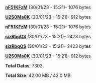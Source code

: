 [**nF51KFzM**](/data/nF51KFzM.txt) (30/01/23 - 15:21)- 1076 bytes

[**U2S0Ma0K**](/data/U2S0Ma0K.txt) (30/01/23 - 15:21)- 912 bytes

[**nF51KFzM**](/data/nF51KFzM.txt) (30/01/23 - 15:21)- 1076 bytes

[**sizRbqQS**](/data/sizRbqQS.txt) (30/01/23 - 15:21)- 2423 bytes

[**sizRbqQS**](/data/sizRbqQS.txt) (30/01/23 - 15:21)- 2423 bytes

[**U2S0Ma0K**](/data/U2S0Ma0K.txt) (30/01/23 - 15:21)- 912 bytes

**Total Datas**: 7302

**Total Size**: 42.00 MB / 42.0 MB
